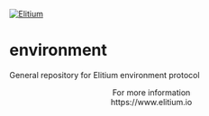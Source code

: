 <a href="https://www.elitium.io/wp-content/uploads/2018/12/logo-1.png" target="_blank"><img src="https://www.elitium.io/wp-content/uploads/2018/12/logo-1.png" border="0" alt="Elitium"></a>


# environment

General repository for Elitium environment protocol


<p align="center">For more information<br>
https://www.elitium.io</p>
